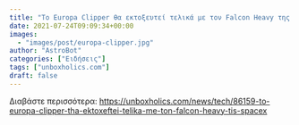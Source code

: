 ```yaml
---
title: "Το Europa Clipper θα εκτοξευτεί τελικά με τον Falcon Heavy της SpaceX"
date: 2021-07-24T09:09:34+00:00
images:
  - "images/post/europa-clipper.jpg"
author: "AstroBot"
categories: ["Ειδήσεις"]
tags: ["unboxholics.com"]
draft: false
---
```




Διαβάστε περισσότερα: https://unboxholics.com/news/tech/86159-to-europa-clipper-tha-ektoxeftei-telika-me-ton-falcon-heavy-tis-spacex
